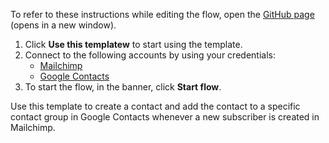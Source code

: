 To refer to these instructions while editing the flow, open the [GitHub page](https://github.com/ot4i/app-connect-templates/tree/main/resources/markdown/Create%20a%20contact%20and%20add%20the%20contact%20to%20a%20specific%20group%20in%20Google%20Contacts%20when%20a%20subscriber%20is%20created%20in%20Mailchimp_instructions.md) (opens in a new window).

1. Click **Use this templatew** to start using the template.
2. Connect to the following accounts by using your credentials:
   - [Mailchimp](https://ibm.biz/acmailchimp)
   - [Google Contacts](https://ibm.biz/acgooglecontacts)
3. To start the flow, in the banner, click **Start flow**.


Use this template to create a contact and add the contact to a specific contact group in Google Contacts whenever a new subscriber is created in Mailchimp.






